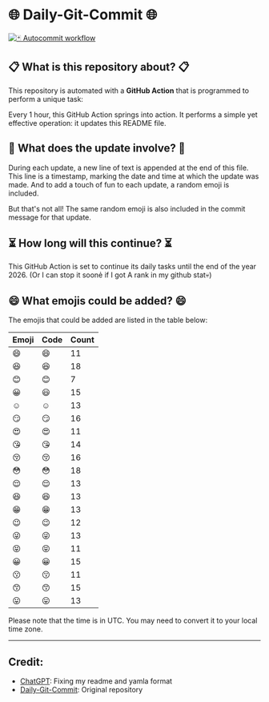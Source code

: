 # 🌐 Daily-Git-Commit 🌐

[![🃏 Autocommit workflow](https://github.com/kleqing/git-auto-commit/actions/workflows/main.yaml/badge.svg?event=check_run)](https://github.com/kleqing/git-auto-commit/actions/workflows/main.yaml)

## 📋 What is this repository about? 📋

This repository is automated with a **GitHub Action** that is programmed to perform a unique task:

Every 1 hour, this GitHub Action springs into action. It performs a simple yet effective operation: it updates this README file.

## 🔄 What does the update involve? 🔄

During each update, a new line of text is appended at the end of this file. This line is a timestamp, marking the date and time at which the update was made. And to add a touch of fun to each update, a random emoji is included.

But that's not all! The same random emoji is also included in the commit message for that update.

## ⏳ How long will this continue? ⏳

This GitHub Action is set to continue its daily tasks until the end of the year 2026. (Or I can stop it soonẻ if I got A rank in my github stat💀)

## 😄 What emojis could be added? 😄

The emojis that could be added are listed in the table below:

| Emoji | Code | Count |
| --- | --- | --- |
| 😄 | :smile: | 11 |
| 😆 | :laughing: | 18 |
| 😊 | :blush: | 7 |
| 😀 | :smiley: | 15 |
| ☺️ | :relaxed: | 13 |
| 😏 | :smirk: | 16 |
| 😍 | :heart_eyes: | 11 |
| 😘 | :kissing_heart: | 14 |
| 😚 | :kissing_closed_eyes: | 16 |
| 😳 | :flushed: | 18 |
| 😌 | :relieved: | 13 |
| 😆 | :satisfied: | 13 |
| 😁 | :grin: | 13 |
| 😉 | :wink: | 12 |
| 😜 | :stuck_out_tongue_winking_eye: | 13 |
| 😝 | :stuck_out_tongue_closed_eyes: | 11 |
| 😀 | :grinning: | 15 |
| 😗 | :kissing: | 11 |
| 😙 | :kissing_smiling_eyes: | 15 |
| 😛 | :stuck_out_tongue: | 13 |

Please note that the time is in UTC. You may need to convert it to your local time zone.

---

## Credit:

- [ChatGPT](chatgpt.com): Fixing my readme and yamla format
- [Daily-Git-Commit](https://github.com/diegomarty/daily-git-commit): Original repository

